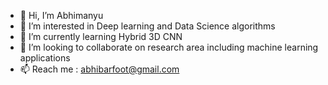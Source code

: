 - 👋 Hi, I’m Abhimanyu
- 👀 I’m interested in Deep learning and Data Science algorithms
- 🌱 I’m currently learning Hybrid 3D CNN 
- 💞️ I’m looking to collaborate on research area including machine learning applications
- 📫 Reach me : abhibarfoot@gmail.com

<!---
garhwal27/garhwal27 is a ✨ special ✨ repository because its `README.md` (this file) appears on your GitHub profile.
You can click the Preview link to take a look at your changes.
--->
